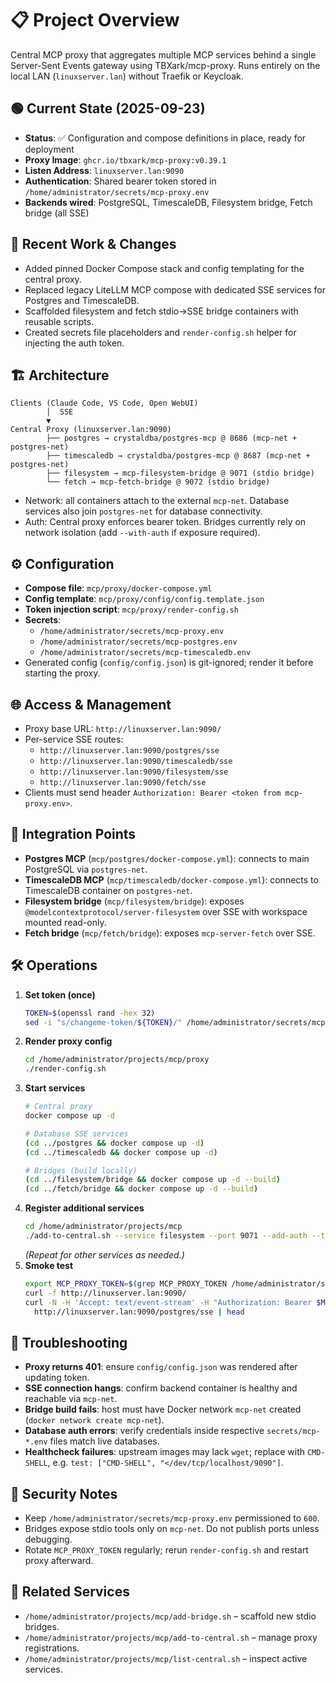 # 📋 Project Overview
Central MCP proxy that aggregates multiple MCP services behind a single Server-Sent Events gateway using TBXark/mcp-proxy. Runs entirely on the local LAN (`linuxserver.lan`) without Traefik or Keycloak.

## 🟢 Current State (2025-09-23)
- **Status**: ✅ Configuration and compose definitions in place, ready for deployment
- **Proxy Image**: `ghcr.io/tbxark/mcp-proxy:v0.39.1`
- **Listen Address**: `linuxserver.lan:9090`
- **Authentication**: Shared bearer token stored in `/home/administrator/secrets/mcp-proxy.env`
- **Backends wired**: PostgreSQL, TimescaleDB, Filesystem bridge, Fetch bridge (all SSE)

## 📝 Recent Work & Changes
- Added pinned Docker Compose stack and config templating for the central proxy.
- Replaced legacy LiteLLM MCP compose with dedicated SSE services for Postgres and TimescaleDB.
- Scaffolded filesystem and fetch stdio→SSE bridge containers with reusable scripts.
- Created secrets file placeholders and `render-config.sh` helper for injecting the auth token.

## 🏗️ Architecture
```
Clients (Claude Code, VS Code, Open WebUI)
        │  SSE
        ▼
Central Proxy (linuxserver.lan:9090)
        ├── postgres → crystaldba/postgres-mcp @ 8686 (mcp-net + postgres-net)
        ├── timescaledb → crystaldba/postgres-mcp @ 8687 (mcp-net + postgres-net)
        ├── filesystem → mcp-filesystem-bridge @ 9071 (stdio bridge)
        └── fetch → mcp-fetch-bridge @ 9072 (stdio bridge)
```
- Network: all containers attach to the external `mcp-net`. Database services also join `postgres-net` for database connectivity.
- Auth: Central proxy enforces bearer token. Bridges currently rely on network isolation (add `--with-auth` if exposure required).

## ⚙️ Configuration
- **Compose file**: `mcp/proxy/docker-compose.yml`
- **Config template**: `mcp/proxy/config/config.template.json`
- **Token injection script**: `mcp/proxy/render-config.sh`
- **Secrets**:
  - `/home/administrator/secrets/mcp-proxy.env`
  - `/home/administrator/secrets/mcp-postgres.env`
  - `/home/administrator/secrets/mcp-timescaledb.env`
- Generated config (`config/config.json`) is git-ignored; render it before starting the proxy.

## 🌐 Access & Management
- Proxy base URL: `http://linuxserver.lan:9090/`
- Per-service SSE routes:
  - `http://linuxserver.lan:9090/postgres/sse`
  - `http://linuxserver.lan:9090/timescaledb/sse`
  - `http://linuxserver.lan:9090/filesystem/sse`
  - `http://linuxserver.lan:9090/fetch/sse`
- Clients must send header `Authorization: Bearer <token from mcp-proxy.env>`.

## 🔗 Integration Points
- **Postgres MCP** (`mcp/postgres/docker-compose.yml`): connects to main PostgreSQL via `postgres-net`.
- **TimescaleDB MCP** (`mcp/timescaledb/docker-compose.yml`): connects to TimescaleDB container on `postgres-net`.
- **Filesystem bridge** (`mcp/filesystem/bridge`): exposes `@modelcontextprotocol/server-filesystem` over SSE with workspace mounted read-only.
- **Fetch bridge** (`mcp/fetch/bridge`): exposes `mcp-server-fetch` over SSE.

## 🛠️ Operations
1. **Set token (once)**
   ```bash
   TOKEN=$(openssl rand -hex 32)
   sed -i "s/changeme-token/${TOKEN}/" /home/administrator/secrets/mcp-proxy.env
   ```
2. **Render proxy config**
   ```bash
   cd /home/administrator/projects/mcp/proxy
   ./render-config.sh
   ```
3. **Start services**
   ```bash
   # Central proxy
   docker compose up -d

   # Database SSE services
   (cd ../postgres && docker compose up -d)
   (cd ../timescaledb && docker compose up -d)

   # Bridges (build locally)
   (cd ../filesystem/bridge && docker compose up -d --build)
   (cd ../fetch/bridge && docker compose up -d --build)
   ```
4. **Register additional services**
   ```bash
   cd /home/administrator/projects/mcp
   ./add-to-central.sh --service filesystem --port 9071 --add-auth --test --test-token "$MCP_PROXY_TOKEN"
   ```
   *(Repeat for other services as needed.)*
5. **Smoke test**
   ```bash
   export MCP_PROXY_TOKEN=$(grep MCP_PROXY_TOKEN /home/administrator/secrets/mcp-proxy.env | cut -d= -f2)
   curl -f http://linuxserver.lan:9090/
   curl -N -H 'Accept: text/event-stream' -H "Authorization: Bearer $MCP_PROXY_TOKEN" \
     http://linuxserver.lan:9090/postgres/sse | head
   ```

## 🔧 Troubleshooting
- **Proxy returns 401**: ensure `config/config.json` was rendered after updating token.
- **SSE connection hangs**: confirm backend container is healthy and reachable via `mcp-net`.
- **Bridge build fails**: host must have Docker network `mcp-net` created (`docker network create mcp-net`).
- **Database auth errors**: verify credentials inside respective `secrets/mcp-*.env` files match live databases.
- **Healthcheck failures**: upstream images may lack `wget`; replace with `CMD-SHELL`, e.g. `test: ["CMD-SHELL", "</dev/tcp/localhost/9090"]`.

## 🔐 Security Notes
- Keep `/home/administrator/secrets/mcp-proxy.env` permissioned to `600`.
- Bridges expose stdio tools only on `mcp-net`. Do not publish ports unless debugging.
- Rotate `MCP_PROXY_TOKEN` regularly; rerun `render-config.sh` and restart proxy afterward.

## 🔄 Related Services
- `/home/administrator/projects/mcp/add-bridge.sh` – scaffold new stdio bridges.
- `/home/administrator/projects/mcp/add-to-central.sh` – manage proxy registrations.
- `/home/administrator/projects/mcp/list-central.sh` – inspect active services.
